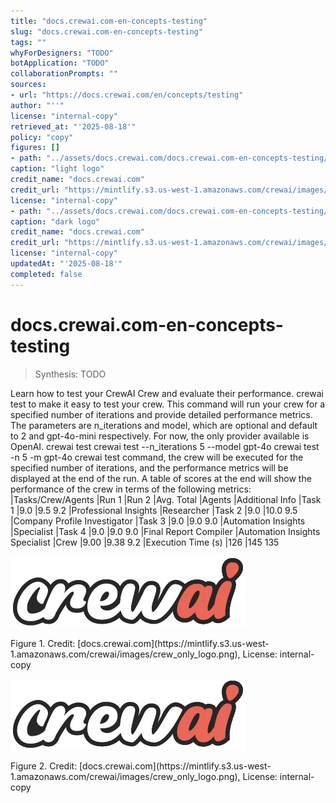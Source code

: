 ```yaml
---
title: "docs.crewai.com-en-concepts-testing"
slug: "docs.crewai.com-en-concepts-testing"
tags: ""
whyForDesigners: "TODO"
botApplication: "TODO"
collaborationPrompts: ""
sources:
- url: "https://docs.crewai.com/en/concepts/testing"
author: "''"
license: "internal-copy"
retrieved_at: "'2025-08-18'"
policy: "copy"
figures: []
- path: "../assets/docs.crewai.com/docs.crewai.com-en-concepts-testing/71bc45159c09.webp"
caption: "light logo"
credit_name: "docs.crewai.com"
credit_url: "https://mintlify.s3.us-west-1.amazonaws.com/crewai/images/crew_only_logo.png"
license: "internal-copy"
- path: "../assets/docs.crewai.com/docs.crewai.com-en-concepts-testing/71bc45159c09.webp"
caption: "dark logo"
credit_name: "docs.crewai.com"
credit_url: "https://mintlify.s3.us-west-1.amazonaws.com/crewai/images/crew_only_logo.png"
license: "internal-copy"
updatedAt: "'2025-08-18'"
completed: false
---
```


# docs.crewai.com-en-concepts-testing

> Synthesis: TODO

Learn how to test your CrewAI Crew and evaluate their performance.
crewai test to make it easy to test your crew. This command will run your crew for a specified number of iterations and provide detailed performance metrics. The parameters are
n_iterations and
model, which are optional and default to 2 and
gpt-4o-mini respectively. For now, the only provider available is OpenAI.
crewai test
crewai test --n_iterations 5 --model gpt-4o
crewai test -n 5 -m gpt-4o
crewai test command, the crew will be executed for the specified number of iterations, and the performance metrics will be displayed at the end of the run.
A table of scores at the end will show the performance of the crew in terms of the following metrics:
|Tasks/Crew/Agents
|Run 1
|Run 2
|Avg. Total
|Agents
|Additional Info
|Task 1
|9.0
|9.5
9.2 |Professional Insights
|Researcher
|Task 2
|9.0
|10.0
9.5 |Company Profile Investigator
|Task 3
|9.0
|9.0
9.0 |Automation Insights
|Specialist
|Task 4
|9.0
|9.0
9.0 |Final Report Compiler
|Automation Insights Specialist
|Crew
|9.00
|9.38
9.2
|Execution Time (s)
|126
|145
135

![light logo](../assets/docs.crewai.com/docs.crewai.com-en-concepts-testing/71bc45159c09.webp)
<figcaption>Figure 1. Credit: [docs.crewai.com](https://mintlify.s3.us-west-1.amazonaws.com/crewai/images/crew_only_logo.png), License: internal-copy</figcaption>

![dark logo](../assets/docs.crewai.com/docs.crewai.com-en-concepts-testing/71bc45159c09.webp)
<figcaption>Figure 2. Credit: [docs.crewai.com](https://mintlify.s3.us-west-1.amazonaws.com/crewai/images/crew_only_logo.png), License: internal-copy</figcaption>
